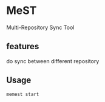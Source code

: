 MeST
==============
Multi-Repository Sync Tool

features
-----------------
do sync between different repository


Usage
-----------------

```bash
memest start
```
